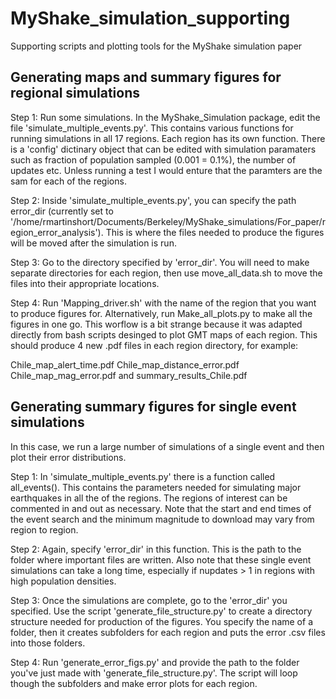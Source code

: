 # MyShake_simulation_supporting

Supporting scripts and plotting tools for the MyShake simulation paper  


## Generating maps and summary figures for regional simulations  

Step 1: Run some simulations. In the MyShake_Simulation package, edit the file 'simulate_multiple_events.py'. This contains various functions for running simulations in all 17 regions. Each region has its own function.
There is a 'config' dictinary object that can be edited with simulation paramaters such as fraction of population sampled (0.001 = 0.1%), the number of updates etc. Unless running a test I would enture that the paramters
are the sam for each of the regions.   

Step 2: Inside 'simulate_multiple_events.py', you can specify the path error_dir (currently set to
'/home/rmartinshort/Documents/Berkeley/MyShake_simulations/For_paper/region_error_analysis'). This is where the files needed to produce the figures will be moved after the
simulation is run.    

Step 3: Go to the directory specified by 'error_dir'. You will need to make separate directories for each region, then use move_all_data.sh to move the files into their appropriate locations.  

Step 4: Run 'Mapping_driver.sh' with the name of the region that you want to produce figures for. Alternatively, run Make_all_plots.py to make all the figures in one go. This worflow is a bit strange because it was adapted directly from bash scripts desinged to plot GMT maps of
each region. This should produce 4 new .pdf files in each region directory, for example:

Chile_map_alert_time.pdf  Chile_map_distance_error.pdf  Chile_map_mag_error.pdf and summary_results_Chile.pdf    


## Generating summary figures for single event simulations   

In this case, we run a large number of simulations of a single event and then plot their error distributions. 

Step 1: In 'simulate_multiple_events.py' there is a function called all_events(). This contains the parameters needed for simulating major earthquakes in all the of the regions. The regions of interest can be commented in and out
as necessary. Note that the start and end times of the event search and the minimum magnitude to download may vary from region to region.  

Step 2: Again, specify 'error_dir' in this function. This is the path to the folder where important files are written. Also note that these single event simulations can take a long time, especially if nupdates > 1 in regions with high
population densities.   

Step 3: Once the simulations are complete, go to the 'error_dir' you specified. Use the script 'generate_file_structure.py' to create a directory structure needed for production of the figures. You specify the name of a folder, then it creates 
subfolders for each region and puts the error .csv files into those folders.   

Step 4: Run 'generate_error_figs.py' and provide the path to the folder you've just made with 'generate_file_structure.py'. The script will loop though the subfolders and make error plots for each region. 


